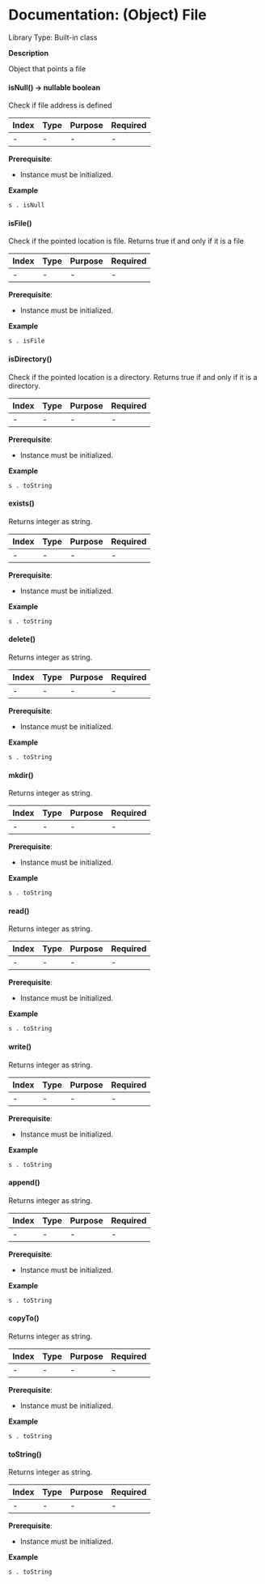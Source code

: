 # Documentation: (Object) File

Library Type: Built-in class

**Description**

Object that points a file



#### isNull() -> nullable boolean

Check if file address is defined

| Index | Type | Purpose | Required |
| ----- | ---- | ------- | -------- |
| -     | -    | -       | -        |

**Prerequisite**: 

- Instance must be initialized.

**Example**

```shell
s . isNull
```



#### isFile()

Check if the pointed location is file. Returns true if and only if it is a file

| Index | Type | Purpose | Required |
| ----- | ---- | ------- | -------- |
| -     | -    | -       | -        |

**Prerequisite**: 

- Instance must be initialized.

**Example**

```shell
s . isFile
```



#### isDirectory()

Check if the pointed location is a directory. Returns true if and only if it is a directory.

| Index | Type | Purpose | Required |
| ----- | ---- | ------- | -------- |
| -     | -    | -       | -        |

**Prerequisite**: 

- Instance must be initialized.

**Example**

```shell
s . toString
```



#### exists()

Returns integer as string.

| Index | Type | Purpose | Required |
| ----- | ---- | ------- | -------- |
| -     | -    | -       | -        |

**Prerequisite**: 

- Instance must be initialized.

**Example**

```shell
s . toString
```



#### delete()

Returns integer as string.

| Index | Type | Purpose | Required |
| ----- | ---- | ------- | -------- |
| -     | -    | -       | -        |

**Prerequisite**: 

- Instance must be initialized.

**Example**

```shell
s . toString
```



#### mkdir()

Returns integer as string.

| Index | Type | Purpose | Required |
| ----- | ---- | ------- | -------- |
| -     | -    | -       | -        |

**Prerequisite**: 

- Instance must be initialized.

**Example**

```shell
s . toString
```



#### read()

Returns integer as string.

| Index | Type | Purpose | Required |
| ----- | ---- | ------- | -------- |
| -     | -    | -       | -        |

**Prerequisite**: 

- Instance must be initialized.

**Example**

```shell
s . toString
```



#### write()

Returns integer as string.

| Index | Type | Purpose | Required |
| ----- | ---- | ------- | -------- |
| -     | -    | -       | -        |

**Prerequisite**: 

- Instance must be initialized.

**Example**

```shell
s . toString
```



#### append()

Returns integer as string.

| Index | Type | Purpose | Required |
| ----- | ---- | ------- | -------- |
| -     | -    | -       | -        |

**Prerequisite**: 

- Instance must be initialized.

**Example**

```shell
s . toString
```



#### copyTo()

Returns integer as string.

| Index | Type | Purpose | Required |
| ----- | ---- | ------- | -------- |
| -     | -    | -       | -        |

**Prerequisite**: 

- Instance must be initialized.

**Example**

```shell
s . toString
```



#### toString()

Returns integer as string.

| Index | Type | Purpose | Required |
| ----- | ---- | ------- | -------- |
| -     | -    | -       | -        |

**Prerequisite**: 

- Instance must be initialized.

**Example**

```shell
s . toString
```

